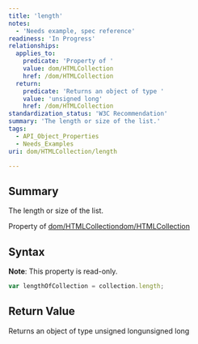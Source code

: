 ```yaml
---
title: 'length'
notes:
  - 'Needs example, spec reference'
readiness: 'In Progress'
relationships:
  applies_to:
    predicate: 'Property of '
    value: dom/HTMLCollection
    href: /dom/HTMLCollection
  return:
    predicate: 'Returns an object of type '
    value: 'unsigned long'
    href: /dom/HTMLCollection
standardization_status: 'W3C Recommendation'
summary: 'The length or size of the list.'
tags:
  - API_Object_Properties
  - Needs_Examples
uri: dom/HTMLCollection/length

---
```

## Summary

The length or size of the list.

Property of [dom/HTMLCollection](/dom/HTMLCollection)[dom/HTMLCollection](/dom/HTMLCollection)

## Syntax

**Note**: This property is read-only.

``` js
var lengthOfCollection = collection.length;
```

## Return Value

Returns an object of type unsigned longunsigned long


